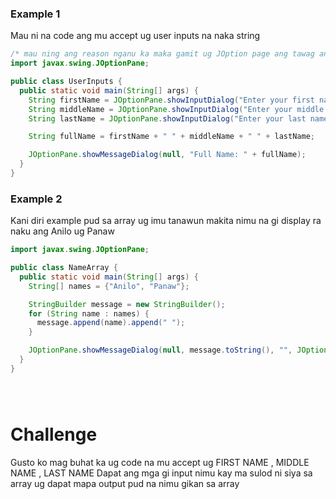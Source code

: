 <h3>Example 1</h3>

<p>Mau ni na code ang mu accept ug user inputs na naka string</p>

```java
/* mau ning ang reason nganu ka maka gamit ug JOption page ang tawag ani `import statement` ga tawag ni siya ug mga ready made na mga na code na code na mu create sa JOptionPage  */
import javax.swing.JOptionPane;

public class UserInputs {
  public static void main(String[] args) {
    String firstName = JOptionPane.showInputDialog("Enter your first name:");
    String middleName = JOptionPane.showInputDialog("Enter your middle name:");
    String lastName = JOptionPane.showInputDialog("Enter your last name:");

    String fullName = firstName + " " + middleName + " " + lastName;

    JOptionPane.showMessageDialog(null, "Full Name: " + fullName);
  }
}

```



<h3>Example 2</h3>

<p>Kani diri example pud sa array ug imu tanawun makita nimu na gi display ra naku 
ang Anilo ug Panaw</p>

```java
import javax.swing.JOptionPane;

public class NameArray {
  public static void main(String[] args) {
    String[] names = {"Anilo", "Panaw"};

    StringBuilder message = new StringBuilder();
    for (String name : names) {
      message.append(name).append(" ");
    }

    JOptionPane.showMessageDialog(null, message.toString(), "", JOptionPane.INFORMATION_MESSAGE);
  }
}

```


<h1 style="margin-top:5rem;">Challenge </h1>

<p>Gusto ko mag buhat ka ug code na mu accept ug FIRST NAME , MIDDLE NAME , LAST NAME
Dapat ang mga gi input nimu kay ma sulod ni siya sa array ug dapat mapa output pud na nimu gikan sa array</p>

